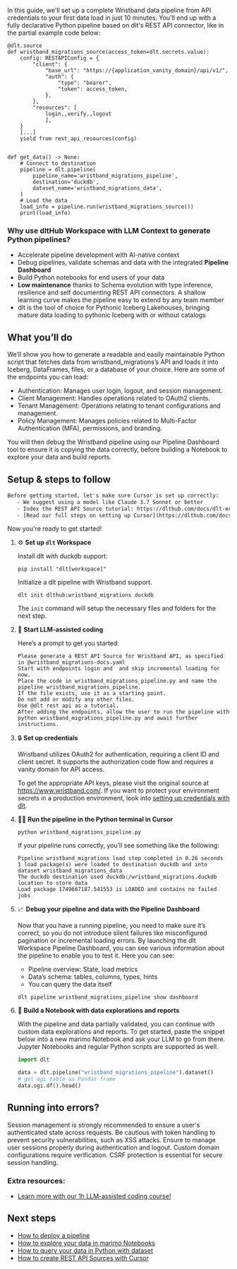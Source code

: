 In this guide, we'll set up a complete Wristband data pipeline from API credentials to your first data load in just 10 minutes. You'll end up with a fully declarative Python pipeline based on dlt's REST API connector, like in the partial example code below:

```python-outcome
@dlt.source
def wristband_migrations_source(access_token=dlt.secrets.value):
    config: RESTAPIConfig = {
        "client": {
            "base_url": "https://{application_vanity_domain}/api/v1/",
            "auth": {
                "type": "bearer",
                "token": access_token,
            },
        },
        "resources": [
            login,,verify,,logout
            ],
    }
    [...]
    yield from rest_api_resources(config)


def get_data() -> None:
    # Connect to destination
    pipeline = dlt.pipeline(
        pipeline_name='wristband_migrations_pipeline',
        destination='duckdb',
        dataset_name='wristband_migrations_data', 
    )
    # Load the data
    load_info = pipeline.run(wristband_migrations_source())
    print(load_info) 
```

### Why use dltHub Workspace with LLM Context to generate Python pipelines?

- Accelerate pipeline development with AI-native context
- Debug pipelines, validate schemas and data with the integrated **Pipeline Dashboard**
- Build Python notebooks for end users of your data
- **Low maintenance** thanks to Schema evolution with type inference, resilience and self documenting REST API connectors. A shallow learning curve makes the pipeline easy to extend by any team member
- dlt is the tool of choice for Pythonic Iceberg Lakehouses, bringing mature data loading to pythonic Iceberg with or without catalogs

## What you’ll do

We’ll show you how to generate a readable and easily maintainable Python script that fetches data from wristband_migrations’s API and loads it into Iceberg, DataFrames, files, or a database of your choice. Here are some of the endpoints you can load:

- Authentication: Manages user login, logout, and session management.
- Client Management: Handles operations related to OAuth2 clients.
- Tenant Management: Operations relating to tenant configurations and management.
- Policy Management: Manages policies related to Multi-Factor Authentication (MFA), permissions, and branding.

You will then debug the Wristband pipeline using our Pipeline Dashboard tool to ensure it is copying the data correctly, before building a Notebook to explore your data and build reports.

## Setup & steps to follow

```default
Before getting started, let's make sure Cursor is set up correctly:
   - We suggest using a model like Claude 3.7 Sonnet or better
   - Index the REST API Source tutorial: https://dlthub.com/docs/dlt-ecosystem/verified-sources/rest_api/ and add it to context as **@dlt rest api**
   - [Read our full steps on setting up Cursor](https://dlthub.com/docs/dlt-ecosystem/llm-tooling/cursor-restapi#23-configuring-cursor-with-documentation)
```

Now you're ready to get started!

1. ⚙️ **Set up `dlt` Workspace**
    
    Install dlt with duckdb support:
    ```shell
    pip install "dlt[workspace]"
    ```

    Initialize a dlt pipeline with Wristband support.
    ```shell
    dlt init dlthub:wristband_migrations duckdb
    ```

    The `init` command will setup the necessary files and folders for the next step.
    
2. 🤠 **Start LLM-assisted coding**
    
    Here’s a prompt to get you started:
    
    ```prompt
    Please generate a REST API Source for Wristband API, as specified in @wristband_migrations-docs.yaml 
    Start with endpoints login and  and skip incremental loading for now. 
    Place the code in wristband_migrations_pipeline.py and name the pipeline wristband_migrations_pipeline. 
    If the file exists, use it as a starting point. 
    Do not add or modify any other files. 
    Use @dlt rest api as a tutorial. 
    After adding the endpoints, allow the user to run the pipeline with python wristband_migrations_pipeline.py and await further instructions.
    ```

    
3. 🔒 **Set up credentials** 
    
    Wristband utilizes OAuth2 for authentication, requiring a client ID and client secret. It supports the authorization code flow and requires a vanity domain for API access.
    
    To get the appropriate API keys, please visit the original source at https://www.wristband.com/.
    If you want to protect your environment secrets in a production environment, look into [setting up credentials with dlt](https://dlthub.com/docs/walkthroughs/add_credentials).
    
4. 🏃‍♀️ **Run the pipeline in the Python terminal in Cursor**
    
    ```shell
    python wristband_migrations_pipeline.py
    ```
    
    If your pipeline runs correctly, you’ll see something like the following:
    
    ```shell
    Pipeline wristband_migrations load step completed in 0.26 seconds
    1 load package(s) were loaded to destination duckdb and into dataset wristband_migrations_data
    The duckdb destination used duckdb:/wristband_migrations.duckdb location to store data
    Load package 1749667187.541553 is LOADED and contains no failed jobs
    ```
    
5. 📈 **Debug your pipeline and data with the Pipeline Dashboard**

    Now that you have a running pipeline, you need to make sure it’s correct, so you do not introduce silent failures like misconfigured pagination or incremental loading errors. By launching the dlt Workspace Pipeline Dashboard, you can see various information about the pipeline to enable you to test it. Here you can see:
    - Pipeline overview: State, load metrics
    - Data’s schema: tables, columns, types, hints
    - You can query the data itself
    
    ```shell
    dlt pipeline wristband_migrations_pipeline show dashboard
    ```
    
6. 🐍 **Build a Notebook with data explorations and reports**

    With the pipeline and data partially validated, you can continue with custom data explorations and reports. To get started, paste the snippet below into a new marimo Notebook and ask your LLM to go from there. Jupyter Notebooks and regular Python scripts are supported as well.

    
    ```python
    import dlt

   data = dlt.pipeline("wristband_migrations_pipeline").dataset()
   # get ogi table as Pandas frame
   data.ogi.df().head()
    ```

## Running into errors?

Session management is strongly recommended to ensure a user's authenticated state across requests. Be cautious with token handling to prevent security vulnerabilities, such as XSS attacks. Ensure to manage user sessions properly during authentication and logout. Custom domain configurations require verification. CSRF protection is essential for secure session handling.

### Extra resources:

- [Learn more with our 1h LLM-assisted coding course!](https://www.youtube.com/watch?v=GGid70rnJuM)

## Next steps

- [How to deploy a pipeline](https://dlthub.com/docs/walkthroughs/deploy-a-pipeline)
- [How to explore your data in marimo Notebooks](https://dlthub.com/docs/general-usage/dataset-access/marimo)
- [How to query your data in Python with dataset](https://dlthub.com/docs/general-usage/dataset-access/dataset)
- [How to create REST API Sources with Cursor](https://dlthub.com/docs/dlt-ecosystem/llm-tooling/cursor-restapi)
